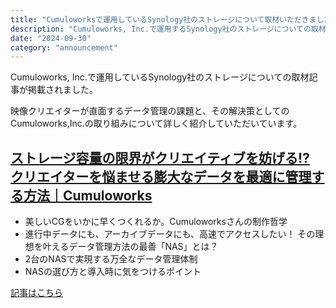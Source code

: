 ```yaml
---
title: "Cumuloworksで運用しているSynology社のストレージについて取材いただきました。#PR"
description: "Cumuloworks, Inc.で運用するSynology社のストレージについての取材記事が掲載されました。映像クリエイターが直面するデータ管理の課題と、その解決策としての当社の取り組みについて詳しく紹介していただいています。"
date: "2024-09-30"
category: "announcement"
---
```


Cumuloworks, Inc.で運用しているSynology社のストレージについての取材記事が掲載されました。

映像クリエイターが直面するデータ管理の課題と、その解決策としてのCumuloworks,Inc.の取り組みについて詳しく紹介していただいています。

## [ストレージ容量の限界がクリエイティブを妨げる⁉ クリエイターを悩ませる膨大なデータを最適に管理する方法｜Cumuloworks](https://vook.vc/n/7699)

- 美しいCGをいかに早くつくれるか。Cumuloworksさんの制作哲学
- 進行中データにも、アーカイブデータにも、高速でアクセスしたい！ その理想を叶えるデータ管理方法の最善「NAS」とは？
- 2台のNASで実現する万全なデータ管理体制
- NASの選び方と導入時に気をつけるポイント

[記事はこちら](https://vook.vc/n/7699)
